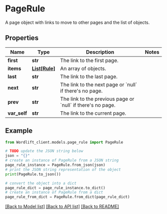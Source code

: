 # PageRule

A page object with links to move to other pages and the list of objects.

## Properties

Name | Type | Description | Notes
------------ | ------------- | ------------- | -------------
**first** | **str** | The link to the first page. | 
**items** | [**List[Rule]**](Rule.md) | An array of objects. | 
**last** | **str** | The link to the last page. | 
**next** | **str** | The link to the next page or &#x60;null&#x60; if there&#39;s no page. | 
**prev** | **str** | The link to the previous page or &#x60;null&#x60; if there&#39;s no page. | 
**var_self** | **str** | The link to the current page. | 

## Example

```python
from Wordlift_client.models.page_rule import PageRule

# TODO update the JSON string below
json = "{}"
# create an instance of PageRule from a JSON string
page_rule_instance = PageRule.from_json(json)
# print the JSON string representation of the object
print(PageRule.to_json())

# convert the object into a dict
page_rule_dict = page_rule_instance.to_dict()
# create an instance of PageRule from a dict
page_rule_from_dict = PageRule.from_dict(page_rule_dict)
```
[[Back to Model list]](../README.md#documentation-for-models) [[Back to API list]](../README.md#documentation-for-api-endpoints) [[Back to README]](../README.md)


